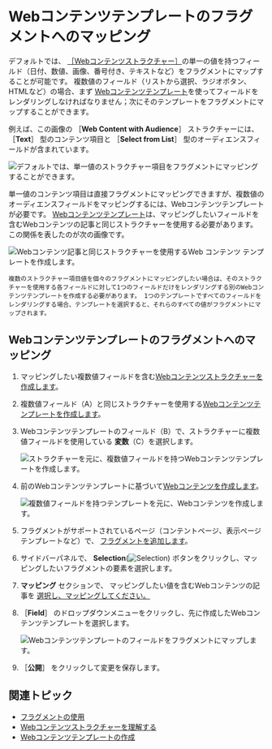 # Webコンテンツテンプレートのフラグメントへのマッピング
<!--TASK: Relocate to section on Web Content Templates, since this is done on the Web Content side. -->
デフォルトでは、 [［Webコンテンツストラクチャー］](../../../content-authoring-and-management/web-content/web-content-structures/understanding-web-content-structures.md)の単一の値を持つフィールド（日付、数値、画像、番号付き、テキストなど）をフラグメントにマップすることが可能です。 複数値のフィールド（リストから選択、ラジオボタン、HTMLなど）の場合、まず [Webコンテンツテンプレート](../../../content-authoring-and-management/web-content/web-content-templates/creating-web-content-templates.md)を使ってフィールドをレンダリングしなければなりません；次にそのテンプレートをフラグメントにマップすることができます。

例えば、この画像の ［**Web Content with Audience**］ ストラクチャーには、 ［**Text**］ 型のコンテンツ項目と ［**Select from List**］ 型のオーディエンスフィールドが含まれています。

![デフォルトでは、単一値のストラクチャー項目をフラグメントにマッピングすることができます。](./mapping-web-content-templates-to-fragments/images/02.png)

単一値のコンテンツ項目は直接フラグメントにマッピングできますが、複数値のオーディエンスフィールドをマッピングするには、Webコンテンツテンプレートが必要です。 [Webコンテンツテンプレート](../../../content-authoring-and-management/web-content/web-content-templates/creating-web-content-templates.md)は、マッピングしたいフィールドを含むWebコンテンツの記事と同じストラクチャーを使用する必要があります。 この関係を表したのが次の画像です。

![Webコンテンツ記事と同じストラクチャーを使用するWeb コンテンツ テンプレートを作成します。](./mapping-web-content-templates-to-fragments/images/07.png)

```{note}
複数のストラクチャー項目値を個々のフラグメントにマッピングしたい場合は、そのストラクチャーを使用する各フィールドに対して1つのフィールドだけをレンダリングする別のWebコンテンツテンプレートを作成する必要があります。 1つのテンプレートですべてのフィールドをレンダリングする場合、テンプレートを選択すると、それらのすべての値がフラグメントにマップされます。
```

## Webコンテンツテンプレートのフラグメントへのマッピング

1. マッピングしたい複数値フィールドを含む[Webコンテンツストラクチャーを作成します](../../../content-authoring-and-management/web-content/web-content-structures/creating-structures.md)。
1. 複数値フィールド（A）と同じストラクチャーを使用する[Webコンテンツテンプレートを作成します](../../../content-authoring-and-management/web-content/web-content-templates/creating-web-content-templates.md)。
1. Webコンテンツテンプレートのフィールド（B）で、ストラクチャーに複数値フィールドを使用している **変数**（C）を選択します。

    ![ストラクチャーを元に、複数値フィールドを持つWebコンテンツテンプレートを作成します。](./mapping-web-content-templates-to-fragments/images/08.png)

1. 前のWebコンテンツテンプレートに基づいて[Webコンテンツを作成します](../../../content-authoring-and-management/web-content/web-content-articles/adding-a-basic-web-content-article.md)。

    ![複数値フィールドを持つテンプレートを元に、Webコンテンツを作成します。](./mapping-web-content-templates-to-fragments/images/01.png)

1. フラグメントがサポートされているページ（コンテントページ、表示ページテンプレートなど）で、 [フラグメントを追加します](../../../site-building/creating-pages/using-content-pages/adding-elements-to-content-pages.md)。
1. サイドバーパネルで、 **Selection**(![Selection](../../../images/icon-pages-tree.png)) ボタンをクリックし、マッピングしたいフラグメントの要素を選択します。
1. **マッピング** セクションで、 マッピングしたい値を含むWebコンテンツの記事を [選択し、マッピングしてください。](../../../site-building/creating-pages/page-fragments-and-widgets/using-fragments/configuring-fragments/fragment-sub-elements-reference.md#mapping-settings)
1. ［**Field**］ のドロップダウンメニューをクリックし、先に作成したWebコンテンツテンプレートを選択します。

    ![Webコンテンツテンプレートのフィールドをフラグメントにマップします。](./mapping-web-content-templates-to-fragments/images/04.png)

1. ［**公開**］ をクリックして変更を保存します。

## 関連トピック

- [フラグメントの使用](../../../site-building/creating-pages/page-fragments-and-widgets/using-fragments.md)
- [Webコンテンツストラクチャーを理解する](../../../content-authoring-and-management/web-content/web-content-structures/understanding-web-content-structures.md)
- [Webコンテンツテンプレートの作成](../../../content-authoring-and-management/web-content/web-content-templates/creating-web-content-templates.md)
